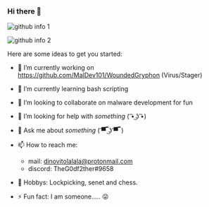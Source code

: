 ### Hi there 👋

  ![github info 1](https://github-readme-stats.vercel.app/api?username=TheG0df2ther&show_icons=true&theme=nord&include_all_commits=true)
  
  
  
  ![github info 2](https://github-readme-stats.vercel.app/api/top-langs/?username=TheG0df2ther&langs_count=14&theme=nord&layout=compact)

Here are some ideas to get you started:

- 🔭 I’m currently working on https://github.com/MalDev101/WoundedGryphon (Virus/Stager)

- 🌱 I’m currently learning bash scripting

- 👯 I’m looking to collaborate on malware development for fun

- 🤔 I’m looking for help with *something* ( ͡• ͜ʖ ͡•)

- 💬 Ask me about *something* ( ͡▀̿ ̿ ͜ʖ ͡▀̿ ̿ )

- 📫 How to reach me:
     - mail: dinovitolalala@protonmail.com
     - discord: TheG0df2ther#9658

- 🎨 Hobbys: Lockpicking, senet and chess.
     
- ⚡ Fun fact: I am someone..... 😜
